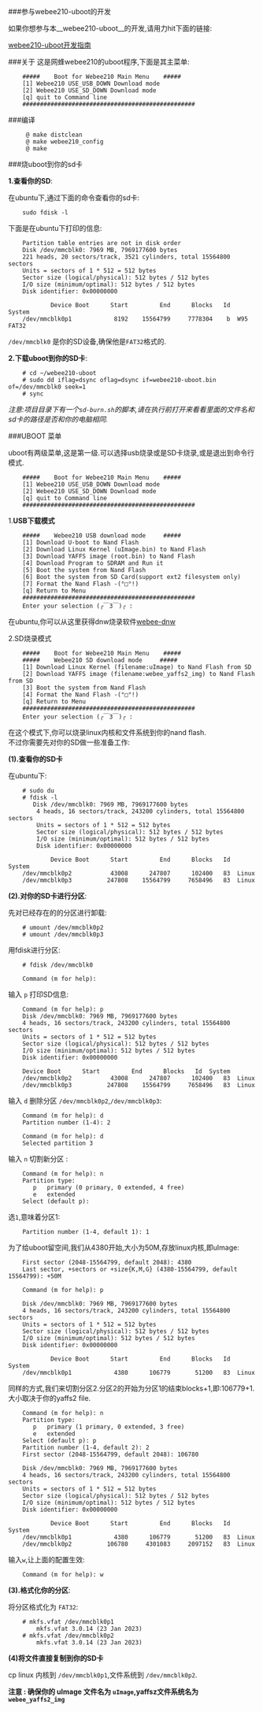 ###参与webee210-uboot的开发

如果你想参与本__webee210-uboot__的开发,请用力hit下面的链接:

[webee210-uboot开发指南](https://github.com/iZobs/webee210v1-uboot/blob/master/Develop-doc.md)

###关于
这是网蜂webee210的uboot程序,下面是其主菜单:

        #####    Boot for Webee210 Main Menu    #####             
        [1] Webee210 USE_USB_DOWN Download mode                
        [2] Webee210 USE_SD_DOWN Download mode                 
        [q] quit to Command line                               
        #################################################                              

###编译

         @ make distclean
         @ make webee210_config
         @ make

###烧uboot到你的sd卡

__1.查看你的SD__:

在ubuntu下,通过下面的命令查看你的sd卡:                               

        sudo fdisk -l
下面是在ubuntu下打印的信息:                

        Partition table entries are not in disk order
        Disk /dev/mmcblk0: 7969 MB, 7969177600 bytes
        221 heads, 20 sectors/track, 3521 cylinders, total 15564800 sectors
        Units = sectors of 1 * 512 = 512 bytes
        Sector size (logical/physical): 512 bytes / 512 bytes
        I/O size (minimum/optimal): 512 bytes / 512 bytes
        Disk identifier: 0x00000000

                Device Boot      Start         End      Blocks   Id  System
        /dev/mmcblk0p1            8192    15564799     7778304    b  W95 FAT32

`/dev/mmcblk0` 是你的SD设备,确保他是`FAT32`格式的.


__2.下载uboot到你的SD卡__:                    

        # cd ~/webee210-uboot
        # sudo dd iflag=dsync oflag=dsync if=webee210-uboot.bin of=/dev/mmcblk0 seek=1 
        # sync

_注意:项目目录下有一个`sd-burn.sh`的脚本,请在执行前打开来看看里面的文件名和sd卡的路径是否和你的电脑相同._

###UBOOT 菜单

uboot有两级菜单,这是第一级.可以选择usb烧录或是SD卡烧录,或是退出到命令行模式.

        #####    Boot for Webee210 Main Menu    #####             
        [1] Webee210 USE_USB_DOWN Download mode                
        [2] Webee210 USE_SD_DOWN Download mode                 
        [q] quit to Command line                               
        #################################################                                                            

1.__USB下载模式__

        #####    Webee210 USB download mode     #####         
        [1] Download U-boot to Nand Flash                
        [2] Download Linux Kernel (uImage.bin) to Nand Flash              
        [3] Download YAFFS image (root.bin) to Nand Flash                
        [4] Download Program to SDRAM and Run it               
        [5] Boot the system from Nand Flash                       
        [6] Boot the system from SD Card(support ext2 filesystem only)                 
        [7] Format the Nand Flash -(°□°!)                          
        [q] Return to Menu  
        ################################################# 
        Enter your selection (╭￣3￣)╭ : 

在ubuntu,你可以从这里获得dnw烧录软件[webee-dnw](https://github.com/iZobs/webee-dnw)

2.SD烧录模式

        #####    Boot for Webee210 Main Menu    #####
        #####    Webee210 SD download mode     #####
        [1] Download Linux Kernel (filename:uImage) to Nand Flash from SD
        [2] Download YAFFS image (filename:webee_yaffs2_img) to Nand Flash from SD
        [3] Boot the system from Nand Flash 
        [4] Format the Nand Flash -(°□°!) 
        [q] Return to Menu 
        ################################################# 
        Enter your selection (╭￣3￣)╭ : 

在这个模式下,你可以烧录linux内核和文件系统到你的nand flash.                
不过你需要先对你的SD做一些准备工作:

__(1).查看你的SD卡__

在ubuntu下: 

        # sudo du
        # fdisk -l
           Disk /dev/mmcblk0: 7969 MB, 7969177600 bytes
            4 heads, 16 sectors/track, 243200 cylinders, total 15564800 sectors
            Units = sectors of 1 * 512 = 512 bytes
            Sector size (logical/physical): 512 bytes / 512 bytes
            I/O size (minimum/optimal): 512 bytes / 512 bytes
            Disk identifier: 0x00000000

                Device Boot      Start         End      Blocks   Id  System
        /dev/mmcblk0p2           43008      247807      102400   83  Linux
        /dev/mmcblk0p3          247808    15564799     7658496   83  Linux


__(2).对你的SD卡进行分区__:

先对已经存在的的分区进行卸载: 

        # umount /dev/mmcblk0p2
        # umount /dev/mmcblk0p3

用fdisk进行分区:

        # fdisk /dev/mmcblk0

        Command (m for help): 

输入 `p` 打印SD信息:

        Command (m for help): p
        Disk /dev/mmcblk0: 7969 MB, 7969177600 bytes
        4 heads, 16 sectors/track, 243200 cylinders, total 15564800 sectors
        Units = sectors of 1 * 512 = 512 bytes
        Sector size (logical/physical): 512 bytes / 512 bytes
        I/O size (minimum/optimal): 512 bytes / 512 bytes
        Disk identifier: 0x00000000
            
        Device Boot      Start         End      Blocks   Id  System
        /dev/mmcblk0p2           43008      247807      102400   83  Linux
        /dev/mmcblk0p3          247808    15564799     7658496   83  Linux

输入 `d` 删除分区 `/dev/mmcblk0p2`,`/dev/mmcblk0p3`:

        Command (m for help): d
        Partition number (1-4): 2
          
        Command (m for help): d
        Selected partition 3

输入 `n` 切割新分区 :           

        Command (m for help): n
        Partition type:
           p   primary (0 primary, 0 extended, 4 free)
           e   extended
        Select (default p): 

选`1`,意味着分区1:          

        Partition number (1-4, default 1): 1

为了给uboot留空间,我们从4380开始,大小为50M,存放linux内核,即uImage:              

        First sector (2048-15564799, default 2048): 4380
        Last sector, +sectors or +size{K,M,G} (4380-15564799, default 15564799): +50M
                
        Command (m for help): p
        
        Disk /dev/mmcblk0: 7969 MB, 7969177600 bytes
        4 heads, 16 sectors/track, 243200 cylinders, total 15564800 sectors
        Units = sectors of 1 * 512 = 512 bytes
        Sector size (logical/physical): 512 bytes / 512 bytes
        I/O size (minimum/optimal): 512 bytes / 512 bytes
        Disk identifier: 0x00000000
           
                Device Boot      Start         End      Blocks   Id  System
        /dev/mmcblk0p1            4380      106779       51200   83  Linux

同样的方式,我们来切割分区2.分区2的开始为分区1的结束blocks+1,即:106779+1.大小取决于你的yaffs2 file.             

        Command (m for help): n
        Partition type:
           p   primary (1 primary, 0 extended, 3 free)
           e   extended
        Select (default p): p
        Partition number (1-4, default 2): 2
        First sector (2048-15564799, default 2048): 106780

        Disk /dev/mmcblk0: 7969 MB, 7969177600 bytes
        4 heads, 16 sectors/track, 243200 cylinders, total 15564800 sectors
        Units = sectors of 1 * 512 = 512 bytes
        Sector size (logical/physical): 512 bytes / 512 bytes
        I/O size (minimum/optimal): 512 bytes / 512 bytes
        Disk identifier: 0x00000000

                Device Boot      Start         End      Blocks   Id  System
        /dev/mmcblk0p1            4380      106779       51200   83  Linux
        /dev/mmcblk0p2          106780     4301083     2097152   83  Linux

输入`w`,让上面的配置生效:          

        Command (m for help): w

__(3).格式化你的分区__:

将分区格式化为 `FAT32`:

        # mkfs.vfat /dev/mmcblk0p1
            mkfs.vfat 3.0.14 (23 Jan 2023)
        # mkfs.vfat /dev/mmcblk0p2
            mkfs.vfat 3.0.14 (23 Jan 2023)

__(4)将文件直接复制到你的SD卡__

 cp linux 内核到 `/dev/mmcblk0p1`,文件系统到 `/dev/mmcblk0p2`.                  

__注意 : 确保你的 uImage 文件名为 `uImage`,yaffsz文件系统名为 `webee_yaffs2_img`__


